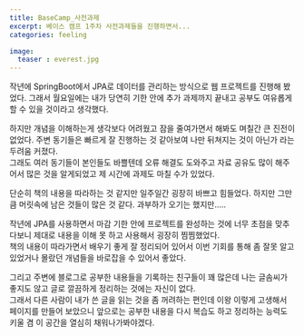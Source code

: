 ```yaml
---
title: BaseCamp_사전과제
excerpt: 베이스 캠프 1주차 사전과제들을 진행하면서...
categories: feeling

image: 
  teaser : everest.jpg
---
```


작년에 SpringBoot에서 JPA로 데이터를 관리하는 방식으로 웹 프로젝트를 진행해 봤었다. 
그래서 월요일에는 내가 당연히 기한 안에 추가 과제까지 끝내고 공부도 여유롭게 할 수 있을 것이라고 생각했다.

하지만 개념을 이해하는게 생각보다 어려웠고 잠을 줄여가면서 해봐도 며칠간 큰 진전이 없었다. 주변 동기들은 빠르게 잘 진행하는 것 같아보여 
나만 뒤쳐지는 것이 아닌가 라는 두려움 커졌다.  
그래도 여러 동기들이 본인들도 바쁠텐데 오류 해결도 도와주고 자료 공유도 많이 해주어서 많은 것을 알게되었고 제 시간에 과제도 마칠 수가 있었다.  

단순히 책의 내용을 따라하는 것 같지만 일주일간 굉장히 바쁘고 힘들었다.
하지만 그만큼 머릿속에 남은 것들이 많은 것 같다. 과부하가 오기는 했지만.....  

작년에 JPA를 사용하면서 마감 기한 안에 프로젝트를 완성하는 것에 너무 초점을 맞추다보니
제대로 내용을 이해 못 하고 사용해서 굉장히 찜찜했었다.  
책의 내용이 따라가면서 배우기 좋게 잘 정리되어 있어서 이번 기회를 통해 좀 잘못 알고 있었거나 몰랐던 개념들을 바로잡을 수 있어서 좋았다.  

그리고 주변에 블로그로 공부한 내용들을 기록하는 친구들이 꽤 많은데 나는 글솜씨가 좋지도 않고 글로 깔끔하게 정리하는 것에는 자신이 없다.  
그래서 다른 사람이 내가 쓴 글을 읽는 것을 좀 꺼려하는 편인데 이왕 이렇게 고생해서 페이지를 만들어 보았으니 
앞으로는 공부한 내용을 다시 복습도 하고 정리하는 능력도 키울 겸 이 공간을 열심히 채워나가봐야겠다.
